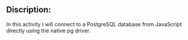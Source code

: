 ## Discription:
In this activity I will connect to a PostgreSQL database from JavaScript directly using the native pg driver.